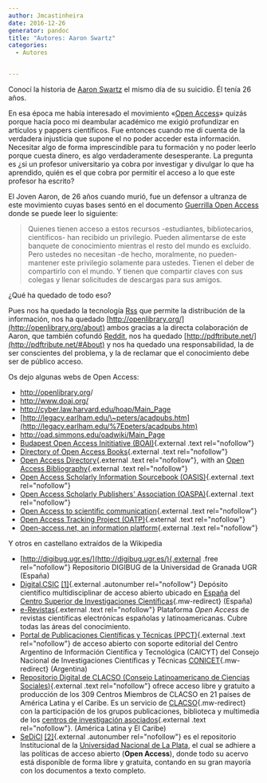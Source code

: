 ```yaml
---
author: Jmcastinheira
date: 2016-12-26
generator: pandoc
title: "Autores: Aaron Swartz"
categories:
  - Autores


---
```




Conocí la historia de [Aaron
Swartz](http://es.wikipedia.org/wiki/Aaron_Swartz) el mismo día de su
suicidio. Él tenía 26 años.

En esa época me había interesado el movimiento «[Open
Access](http://es.wikipedia.org/wiki/Acceso_abierto)» quizás porque
hacía poco mi deambular académico me exigió profundizar en artículos y
pappers científicos. Fue entonces cuando me di cuenta de la verdadera
injusticia que supone el no poder acceder esta información. Necesitar
algo de forma imprescindible para tu formación y no poder leerlo porque
cuesta dinero, es algo verdaderamente desesperante. La pregunta es ¿si
un profesor universitario ya cobra por investigar y divulgar lo que ha
aprendido, quién es el que cobra por permitir el acceso a lo que este
profesor ha escrito?

El Joven Aaron, de 26 años cuando murió, fue un defensor a ultranza de
este movimiento cuyas bases sentó en el documento [Guerrilla Open
Access](http://openaccessmanifesto.org/manifiesto-de-la-guerrilla-por-el-acceso-abierto/)
donde se puede leer lo siguiente:

> Quienes tienen acceso a estos recursos -estudiantes, bibliotecarios,
> científicos- han recibido un privilegio. Pueden alimentarse de este
> banquete de conocimiento mientras el resto del mundo es excluido. Pero
> ustedes no necesitan -de hecho, moralmente, no pueden- mantener este
> privilegio solamente para ustedes. Tienen el deber de compartirlo con
> el mundo. Y tienen que compartir claves con sus colegas y llenar
> solicitudes de descargas para sus amigos.

¿Qué ha quedado de todo eso?

Pues nos ha quedado la tecnología
[Rss](http://es.wikipedia.org/wiki/RSS) que permite la distribución de
la información, nos ha quedado
[http://openlibrary.org/](http://openlibrary.org/about) ambos gracias a
la directa colaboración de Aaron, que también cofundó
[Reddit](http://es.reddit.com/), nos ha quedado
[http://pdftribute.net/](http://pdftribute.net/#About) y nos ha quedado
una responsabilidad, la de ser conscientes del problema, y la de
reclamar que el conocimiento debe ser de público acceso.

Os dejo algunas webs de Open Access:

-   <http://openlibrary.org>/
-   <http://www.doaj.org/>
-   <http://cyber.law.harvard.edu/hoap/Main_Page>
-   [http://legacy.earlham.edu/\~peters/acadpubs.htm](http://legacy.earlham.edu/%7Epeters/acadpubs.htm)
-   <http://oad.simmons.edu/oadwiki/Main_Page>
-   [Budapest Open Access Inititiative
    (BOAI)](http://www.soros.org/openaccess){.external .text
    rel="nofollow"}
-   [Directory of Open Access
    Books](http://www.doabooks.org/doab?func=about&uiLanguage=en){.external
    .text rel="nofollow"}
-   [Open Access Directory](http://oad.simmons.edu/){.external .text
    rel="nofollow"}, with an [Open Access
    Bibliography](http://oad.simmons.edu/oadwiki/Bibliography_of_open_access){.external
    .text rel="nofollow"}
-   [Open Access Scholarly Information Sourcebook
    (OASIS)](http://www.openoasis.org/){.external .text rel="nofollow"}
-   [Open Access Scholarly Publishers' Association
    (OASPA)](http://www.oaspa.org/){.external .text rel="nofollow"}
-   [Open Access to scientific
    communication](http://open-access.infodocs.eu/tiki-index.php){.external
    .text rel="nofollow"}
-   [Open Access Tracking Project
    (OATP)](http://oad.simmons.edu/oadwiki/OA_tracking_project){.external
    .text rel="nofollow"}
-   [Open-access.net, an information
    platform](http://www.open-access.net/de_en/homepage/){.external
    .text rel="nofollow"}

Y otros en castellano extraídos de la Wikipedia

-   [http://digibug.ugr.es/](http://digibug.ugr.es/){.external .free
    rel="nofollow"} Repositorio DIGIBUG de la Universidad de Granada UGR
    (España)
-   [Digital.CSIC](http://es.wikipedia.org/wiki/Digital.CSIC "Digital.CSIC")
    [\[1\]](http://digital.csic.es/){.external .autonumber
    rel="nofollow"} Depósito científico multidisciplinar de acceso
    abierto ubicado en
    [España](http://es.wikipedia.org/wiki/Espa%C3%B1a "España") del
    [Centro Superior de Investigaciones
    Científicas](http://es.wikipedia.org/wiki/Centro_Superior_de_Investigaciones_Cient%C3%ADficas "Centro Superior de Investigaciones Científicas"){.mw-redirect}
    (España)
-   [e-Revistas](http://www.erevistas.csic.es){.external .text
    rel="nofollow"} Plataforma *Open Access* de revistas científicas
    electrónicas españolas y latinoamericanas. Cubre todas las áreas del
    conocimiento.
-   [Portal de Publicaciones Científicas y Técnicas
    (PPCT)](http://ppct.caicyt.gov.ar){.external .text rel="nofollow"}
    de acceso abierto con soporte editorial del Centro Argentino de
    Información Científica y Tecnológica (CAICYT) del Consejo Nacional
    de Investigaciones Científicas y Técnicas
    [CONICET](http://es.wikipedia.org/wiki/CONICET "CONICET"){.mw-redirect}
    (Argentina)
  -   [Repositorio Digital de CLACSO (Consejo Latinoamericano de Ciencias
    Sociales)](http://biblioteca.clacso.edu.ar/){.external .text
    rel="nofollow"} ofrece acceso libre y gratuito a producción de los
    309 Centros Miembros de CLACSO en 21 países de América Latina y el
    Caribe. Es un servicio de
    [CLACSO](http://es.wikipedia.org/wiki/CLACSO "CLACSO"){.mw-redirect}
    con la participación de los grupos publicaciones, biblioteca y
    multimedia de los [centros de investigación
    asociados](http://www.clacso.edu.ar/clacso/centros_miembros_clacso/inicio.php){.external
    .text rel="nofollow"}. (América Latina y El Caribe)
  -   [SeDiCI](http://es.wikipedia.org/wiki/Servicio_de_Difusi%C3%B3n_de_la_Creaci%C3%B3n_Intelectual "Servicio de Difusión de la Creación Intelectual")
    [\[2\]](http://sedici.unlp.edu.ar){.external .autonumber
    rel="nofollow"} es el repositorio Institucional de la [Universidad
    Nacional de La
    Plata](http://es.wikipedia.org/wiki/Universidad_Nacional_de_La_Plata "Universidad Nacional de La Plata"),
    el cual se adhiere a las políticas de acceso abierto (**Open
    Access**), donde todo su acervo está disponible de forma libre y
    gratuita, contando en su gran mayoría con los documentos a texto
    completo.
